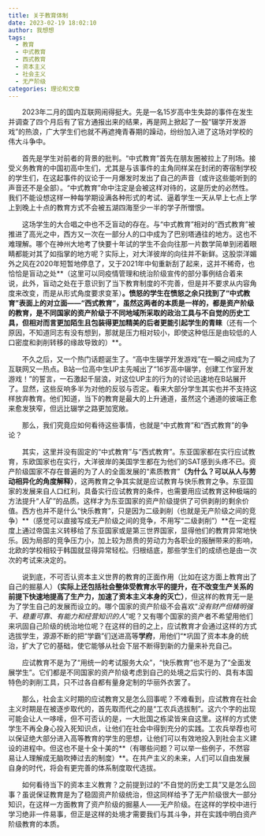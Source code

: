 ```yaml
---
title: 关于教育体制
date: 2023-02-19 18:02:10
author: 我想想
tags:
  - 教育
  - 中式教育
  - 西式教育
  - 资本主义
  - 社会主义
  - 无产阶级
categories: 理论和文章
---
```


　　2023年二月的国内互联网闹得挺大。先是一名15岁高中生失踪的事件在发生并调查了四个月后有了官方通报出来的结果，再是网上掀起了一股“辍学开发游戏”的热浪，广大学生们也就不再遮掩青春期的躁动，纷纷加入进了这场对学校的伟大斗争中。

　　首先是学生对前者的背景的批判。“中式教育”首先在朋友圈被拉上了刑场。接受义务教育的中国初高中生们，尤其是与该事件的主角同样呆在封闭的寄宿制学校的学生们，在这起事件的议论于一月爆发时发出了自己的声音（或许这些能听到的声音还不是全部）。“中式教育”命中注定是会被这样对待的，这是历史的必然性。我们不能设想这样一种每学期设满各种形式的考试、逼着学生一天从早上七点上学上到晚上十点的教育方式不会被五湖四海至少一半的学子所憎恨。

　　这场学生的大合唱之中也不乏盲动的存在。与“中式教育”相对的“西式教育”被推进了高光之中，西方又一次在一部分人的口中成为了巴别塔通往的地方。这也不难理解。哪个在神州大地考了快要十年试的学生不会向往那一片数学简单到闭着眼睛都能对其了如指掌的地方呢？实际上，对大洋彼岸的向往并不新鲜。这股崇洋媚外之风在2020年短暂地停息了，又于2021年中旬重新刮了起来，这并不稀奇，也恰恰是盲动之处**（这里可以同疫情管理和统治阶级宣传的部分事例结合着来说，此外，盲动之处在于意识到了当下教育制度的不完善，但是并不要求从内容角度来改变，而是从形式角度要求变革）**。愤怒的学生在愤怒之余只找到了“中式教育”表面上的对立面——“西式教育”，虽然这两者的本质是一样的，都是资产阶级的教育，是不同国家的资产阶级于不同地域所采取的政治工具与不自觉的历史工具，但相对而言更加陌生且包装得更加精美的后者更能引起学生的青睐**（还有一个原因，不知道同志有没有想到，那就是压力相对较小，即使这种低压是由较低的人口密度和剥削转移的缘故导致的）**。

　　不久之后，又一个热门话题诞生了。“高中生辍学开发游戏”在一瞬之间成为了互联网又一热点。B站一位高中生UP主先喊出了“16岁高中辍学，创建工作室开发游戏！”的誓言，一石激起千层浪，对这位UP主的行为的讨论迅速地在B站展开了。显然，这些反响多半为对他的反驳与否定。看来大部分学生其实也并不支持这样放弃教育。他们知道，当下的教育是最大的上升通道，虽然这个通道的彼端正愈来愈发狭窄，但远比辍学之路更加宽敞。

　　那么，我们究竟应如何看待这些事情，也就是“中式教育”和“西式教育”的争论？

　　其实，这里并没有固定的“中式教育”与“西式教育”。东亚国家都在实行应试教育，东欧国家也在实行，大洋彼岸的美国学生都在为他们的SAT感到头疼不已。资产阶级国家不存在普遍的为了人的全面发展的“素质教育”**（为什么？可以从人与劳动相异化的角度解释）**，这两教育之争其实就是应试教育与快乐教育之争。东亚国家的发展来自人口红利，具备实行应试教育的条件，也需要用应试教育这种极端的方法提升“人矿”的品质。这样才为东亚国家的资产阶级提供了可供剥削的剩余价值。西方也并不是什么“快乐教育”，只是因为二级剥削（也就是无产阶级之间的竞争）**（感觉可以直接写成无产阶级之间的竞争，不用写“二级剥削”）**在一定程度上通过帝国主义转移给了东亚国家或是第三世界国家，显得他们的教育异常地快乐。因为局部的竞争压力小，加上较为昂贵的劳动力为各职业的报酬带来的影响，北欧的学校相较于韩国就显得异常轻松。归根结底，那些学生们的成绩也是由一次次的考试来决定的。

　　说到底，不可否认资本主义世界的教育的正面作用（比如在这方面上教育出了自己的掘墓人）**（实际上还包括社会整体受教育水平的提升，在不改变生产关系的前提下快速地提高了生产力，加速了资本主义本身的灭亡）**，但这样的教育无一是为了学生自己的发展而设立的。哪个国家的资产阶级不会喜欢“*没有财产但精明强干、稳重可靠、有能力和经营知识的人*”呢？又有哪个国家的资产者不希望用他们来巩固自己阶级的统治地位呢？在这样的目的之上，应试教育才会通过这样的方式选拔学生，源源不断的把“学霸”们送进高等**学府**，用他们“*巩固了资本本身的统治，扩大了它的基础，使它能够从社会下层不断得到新的力量来补充自己。

　　应试教育不是为了“用统一的考试服务大众”，“快乐教育”也不是为了“全面发展学生”。它们都是不同国家的资产阶级考虑到自己的处境之后实行的、具有本国特色的剥削工具，只不过各自都有量身定制的华丽外衣罢了。

　　那么，社会主义时期的应试教育又是怎么回事呢？不难看到，应试教育在社会主义时期是在被逐步取代的，首先取而代之的是“工农兵选拔制”。这六个字的出现可能会让人一哆嗦，但不可否认的是，一大批国之栋梁皆来自这里。这样的方式使学生不再全身心投入死知识点，让他们在社会中得到充分的实践。工农兵举荐也可以保证绝大部分进入高等教育的学生的思想，让他们可以有效地投入到社会主义建设的进程中。但这也不是十全十美的**（有哪些问题？可以举一些例子，不然容易让人理解成无脑吹捧过去的制度）**。在共产主义的未来，人们可以自由发展自身的时代，将会有更完善的体系制度取代选拔。

　　如何看待当下的资本主义教育？之前提到过的“不自觉的历史工具”又是怎么回事？虽说保证教育是为了稳固资产阶级统治，但这同样给予了无产阶级很大一部分知识，在这样一方面教育了资产阶级的掘墓人——无产阶级。在这样的学校中进行学习绝非一件易事，但正是这样的处境才需要我们与其斗争，并在实践中明白资产阶级教育的本质。